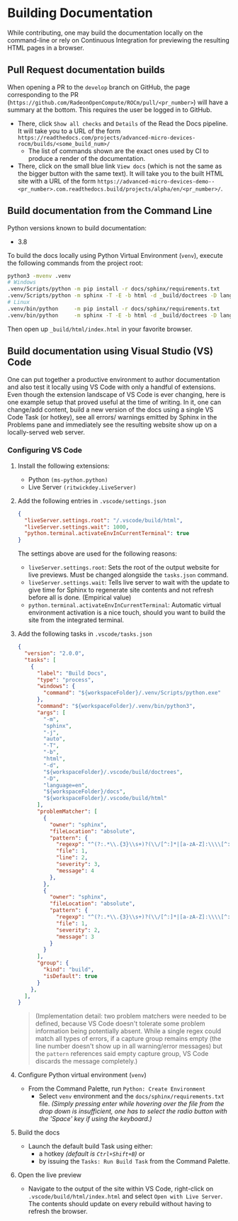 # Building Documentation

While contributing, one may build the documentation locally on the command-line
or rely on Continuous Integration for previewing the resulting HTML pages in a
browser.

## Pull Request documentation builds

When opening a PR to the `develop` branch on GitHub, the page corresponding to
the PR (`https://github.com/RadeonOpenCompute/ROCm/pull/<pr_number>`) will have
a summary at the bottom. This requires the user be logged in to GitHub.

* There, click `Show all checks` and `Details` of the Read the Docs pipeline. It
  will take you to a URL of the form
  `https://readthedocs.com/projects/advanced-micro-devices-rocm/builds/<some_build_num>/`
  * The list of commands shown are the exact ones used by CI to produce a render
    of the documentation.
* There, click on the small blue link `View docs` (which is not the same as the
  bigger button with the same text). It will take you to the built HTML site with
  a URL of the form
  `https://advanced-micro-devices-demo--<pr_number>.com.readthedocs.build/projects/alpha/en/<pr_number>/`.

## Build documentation from the Command Line

Python versions known to build documentation:

* 3.8

To build the docs locally using Python Virtual Environment (`venv`), execute the
following commands from the project root:

```sh
python3 -mvenv .venv
# Windows
.venv/Scripts/python -m pip install -r docs/sphinx/requirements.txt
.venv/Scripts/python -m sphinx -T -E -b html -d _build/doctrees -D language=en docs _build/html
# Linux
.venv/bin/python     -m pip install -r docs/sphinx/requirements.txt
.venv/bin/python     -m sphinx -T -E -b html -d _build/doctrees -D language=en docs _build/html
```

Then open up `_build/html/index.html` in your favorite browser.

## Build documentation using Visual Studio (VS) Code

One can put together a productive environment to author documentation and also
test it locally using VS Code with only a handful of extensions. Even though the
extension landscape of VS Code is ever changing, here is one example setup that
proved useful at the time of writing. In it, one can change/add content, build a
new version of the docs using a single VS Code Task (or hotkey), see all errors/
warnings emitted by Sphinx in the Problems pane and immediately see the
resulting website show up on a locally-served web server.

### Configuring VS Code

1. Install the following extensions:
   * Python `(ms-python.python)`
   * Live Server `(ritwickdey.LiveServer)`

2. Add the following entries in `.vscode/settings.json`

    ```json
    {
      "liveServer.settings.root": "/.vscode/build/html",
      "liveServer.settings.wait": 1000,
      "python.terminal.activateEnvInCurrentTerminal": true
    }
    ```

    The settings above are used for the following reasons:
    * `liveServer.settings.root`: Sets the root of the output website for live previews. Must be changed
      alongside the `tasks.json` command.
    * `liveServer.settings.wait`: Tells live server to wait with the update to give time for Sphinx to
      regenerate site contents and not refresh before all is done. (Empirical value)
    * `python.terminal.activateEnvInCurrentTerminal`: Automatic virtual environment activation is a nice touch,
      should you want to build the site from the integrated terminal.

3. Add the following tasks in `.vscode/tasks.json`

    ```json
    {
      "version": "2.0.0",
      "tasks": [
        {
          "label": "Build Docs",
          "type": "process",
          "windows": {
            "command": "${workspaceFolder}/.venv/Scripts/python.exe"
          },
          "command": "${workspaceFolder}/.venv/bin/python3",
          "args": [
            "-m",
            "sphinx",
            "-j",
            "auto",
            "-T",
            "-b",
            "html",
            "-d",
            "${workspaceFolder}/.vscode/build/doctrees",
            "-D",
            "language=en",
            "${workspaceFolder}/docs",
            "${workspaceFolder}/.vscode/build/html"
          ],
          "problemMatcher": [
            {
              "owner": "sphinx",
              "fileLocation": "absolute",
              "pattern": {
                "regexp": "^(?:.*\\.{3}\\s+)?(\\/[^:]*|[a-zA-Z]:\\\\[^:]*):(\\d+):\\s+(WARNING|ERROR):\\s+(.*)$",
                "file": 1,
                "line": 2,
                "severity": 3,
                "message": 4
              },
            },
            {
              "owner": "sphinx",
              "fileLocation": "absolute",
              "pattern": {
                "regexp": "^(?:.*\\.{3}\\s+)?(\\/[^:]*|[a-zA-Z]:\\\\[^:]*):{1,2}\\s+(WARNING|ERROR):\\s+(.*)$",
                "file": 1,
                "severity": 2,
                "message": 3
              }
            }
          ],
          "group": {
            "kind": "build",
            "isDefault": true
          }
        },
      ],
    }
    ```

    > (Implementation detail: two problem matchers were needed to be defined,
    > because VS Code doesn't tolerate some problem information being potentially
    > absent. While a single regex could match all types of errors, if a capture
    > group remains empty (the line number doesn't show up in all warning/error
    > messages) but the `pattern` references said empty capture group, VS Code
    > discards the message completely.)

4. Configure Python virtual environment (`venv`)

    * From the Command Palette, run `Python: Create Environment`
      * Select `venv` environment and the `docs/sphinx/requirements.txt` file.
      _(Simply pressing enter while hovering over the file from the drop down is
      insufficient, one has to select the radio button with the 'Space' key if
      using the keyboard.)_

5. Build the docs

    * Launch the default build Task using either:
      * a hotkey _(default is `Ctrl+Shift+B`)_ or
      * by issuing the `Tasks: Run Build Task` from the Command Palette.

6. Open the live preview

    * Navigate to the output of the site within VS Code, right-click on
    `.vscode/build/html/index.html` and select `Open with Live Server`. The
    contents should update on every rebuild without having to refresh the
    browser.

